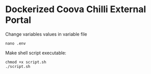 # Dockerized Coova Chilli External Portal

Change variables values in variable file

```
nano .env
```

Make shell script executable:

```
chmod +x script.sh
./script.sh
```
